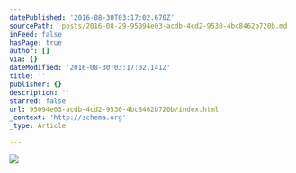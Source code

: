```yaml
---
datePublished: '2016-08-30T03:17:02.670Z'
sourcePath: _posts/2016-08-29-95094e03-acdb-4cd2-9530-4bc8462b720b.md
inFeed: false
hasPage: true
author: []
via: {}
dateModified: '2016-08-30T03:17:02.141Z'
title: ''
publisher: {}
description: ''
starred: false
url: 95094e03-acdb-4cd2-9530-4bc8462b720b/index.html
_context: 'http://schema.org'
_type: Article

---
```

![](https://imgflo.herokuapp.com/graph/2b2431f8e7ba7b0/1cd7a052026e4b5f3e7cc35d0a3e3786/croprotate.png?cropheight=2396&cropwidth=2343&degrees=0&input=https%3A%2F%2Fthe-grid-user-content.s3-us-west-2.amazonaws.com%2Fcbfb7ba8-e4fa-4a48-aebe-b633263da42f.png&x=24&y=0)
